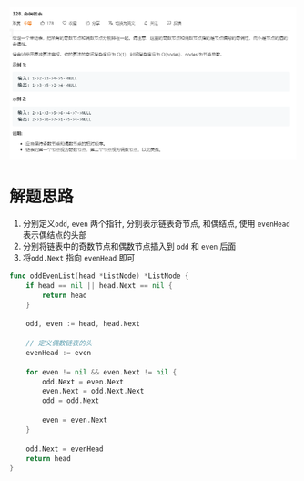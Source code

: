 ![image-20200601193047161](.images/image-20200601193047161.png)

# 解题思路

1. 分别定义`odd`, `even` 两个指针, 分别表示链表奇节点, 和偶结点, 使用 `evenHead` 表示偶结点的头部
2. 分别将链表中的奇数节点和偶数节点插入到 `odd` 和 `even` 后面
3. 将`odd.Next` 指向 `evenHead` 即可

```go
func oddEvenList(head *ListNode) *ListNode {
	if head == nil || head.Next == nil {
		return head
	}

	odd, even := head, head.Next

	// 定义偶数链表的头
	evenHead := even

	for even != nil && even.Next != nil {
		odd.Next = even.Next
		even.Next = odd.Next.Next	
		odd = odd.Next				

		even = even.Next
	}

	odd.Next = evenHead
	return head
}
```

